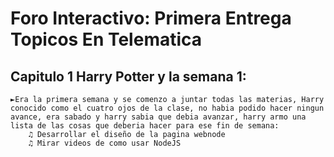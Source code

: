 # Foro Interactivo: Primera Entrega Topicos En Telematica
##  Capitulo 1 Harry Potter y la semana 1:
    ►Era la primera semana y se comenzo a juntar todas las materias, Harry conocido como el cuatro ojos de la clase, no habia podido hacer ningun avance, era sabado y harry sabia que debia avanzar, harry armo una lista de las cosas que deberia hacer para ese fin de semana:
        ♫ Desarrollar el diseño de la pagina webnode
        ♫ Mirar videos de como usar NodeJS
